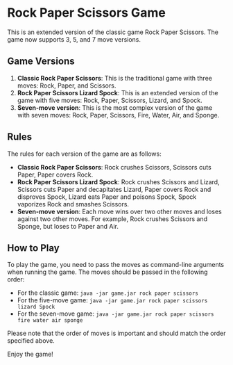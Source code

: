 # Rock Paper Scissors Game

This is an extended version of the classic game Rock Paper Scissors. The game now supports 3, 5, and 7 move versions.

## Game Versions

1. **Classic Rock Paper Scissors**: This is the traditional game with three moves: Rock, Paper, and Scissors.
2. **Rock Paper Scissors Lizard Spock**: This is an extended version of the game with five moves: Rock, Paper, Scissors, Lizard, and Spock.
3. **Seven-move version**: This is the most complex version of the game with seven moves: Rock, Paper, Scissors, Fire, Water, Air, and Sponge.

## Rules

The rules for each version of the game are as follows:

- **Classic Rock Paper Scissors**: Rock crushes Scissors, Scissors cuts Paper, Paper covers Rock.
- **Rock Paper Scissors Lizard Spock**: Rock crushes Scissors and Lizard, Scissors cuts Paper and decapitates Lizard, Paper covers Rock and disproves Spock, Lizard eats Paper and poisons Spock, Spock vaporizes Rock and smashes Scissors.
- **Seven-move version**: Each move wins over two other moves and loses against two other moves. For example, Rock crushes Scissors and Sponge, but loses to Paper and Air.

## How to Play

To play the game, you need to pass the moves as command-line arguments when running the game. The moves should be passed in the following order:

- For the classic game: `java -jar game.jar rock paper scissors`
- For the five-move game: `java -jar game.jar rock paper scissors lizard Spock`
- For the seven-move game: `java -jar game.jar rock paper scissors fire water air sponge`

Please note that the order of moves is important and should match the order specified above.

Enjoy the game!
